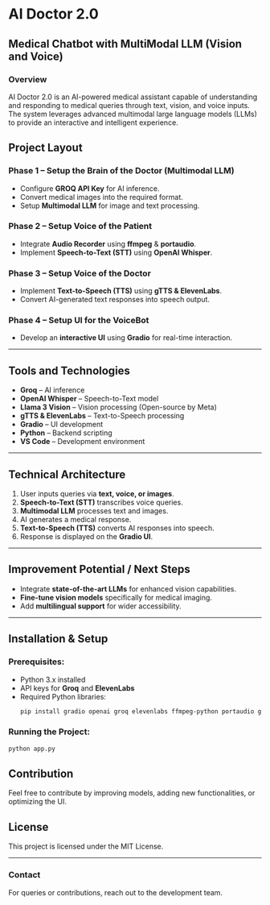 # AI Doctor 2.0

## Medical Chatbot with MultiModal LLM (Vision and Voice)

### Overview
AI Doctor 2.0 is an AI-powered medical assistant capable of understanding and responding to medical queries through text, vision, and voice inputs. The system leverages advanced multimodal large language models (LLMs) to provide an interactive and intelligent experience.

## Project Layout

### Phase 1 – Setup the Brain of the Doctor (Multimodal LLM)
- Configure **GROQ API Key** for AI inference.
- Convert medical images into the required format.
- Setup **Multimodal LLM** for image and text processing.

### Phase 2 – Setup Voice of the Patient
- Integrate **Audio Recorder** using **ffmpeg** & **portaudio**.
- Implement **Speech-to-Text (STT)** using **OpenAI Whisper**.

### Phase 3 – Setup Voice of the Doctor
- Implement **Text-to-Speech (TTS)** using **gTTS & ElevenLabs**.
- Convert AI-generated text responses into speech output.

### Phase 4 – Setup UI for the VoiceBot
- Develop an **interactive UI** using **Gradio** for real-time interaction.

---
## Tools and Technologies
- **Groq** – AI inference
- **OpenAI Whisper** – Speech-to-Text model
- **Llama 3 Vision** – Vision processing (Open-source by Meta)
- **gTTS & ElevenLabs** – Text-to-Speech processing
- **Gradio** – UI development
- **Python** – Backend scripting
- **VS Code** – Development environment

---
## Technical Architecture
1. User inputs queries via **text, voice, or images**.
2. **Speech-to-Text (STT)** transcribes voice queries.
3. **Multimodal LLM** processes text and images.
4. AI generates a medical response.
5. **Text-to-Speech (TTS)** converts AI responses into speech.
6. Response is displayed on the **Gradio UI**.

---
## Improvement Potential / Next Steps
- Integrate **state-of-the-art LLMs** for enhanced vision capabilities.
- **Fine-tune vision models** specifically for medical imaging.
- Add **multilingual support** for wider accessibility.

---
## Installation & Setup
### Prerequisites:
- Python 3.x installed
- API keys for **Groq** and **ElevenLabs**
- Required Python libraries:
  ```bash
  pip install gradio openai groq elevenlabs ffmpeg-python portaudio gtts
  ```

### Running the Project:
```bash
python app.py
```

## Contribution
Feel free to contribute by improving models, adding new functionalities, or optimizing the UI.

## License
This project is licensed under the MIT License.

---
### Contact
For queries or contributions, reach out to the development team.

